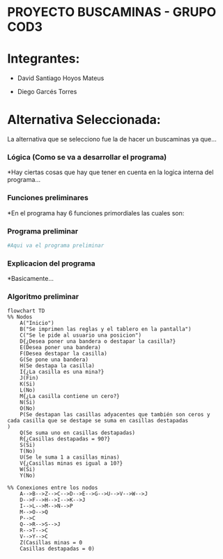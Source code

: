 # PROYECTO BUSCAMINAS - GRUPO COD3

# Integrantes:

* David Santiago Hoyos Mateus

* Diego Garcés Torres

# Alternativa Seleccionada:
La alternativa que se selecciono fue la de hacer un buscaminas ya que...

### Lógica (Como se va a desarrollar el programa)
*Hay ciertas cosas que hay que tener en cuenta en la logica interna del programa...

### Funciones preliminares

*En el programa hay 6 funciones primordiales las cuales son:

### Programa preliminar

```python
#Aqui va el programa preliminar
```

### Explicacion del programa

*Basicamente...

### Algoritmo preliminar

```mermaid
flowchart TD
%% Nodos
    A("Inicio")
    B("Se imprimen las reglas y el tablero en la pantalla")
    C("Se le pide al usuario una posicion")
    D{¿Desea poner una bandera o destapar la casilla?}
    E(Desea poner una bandera)
    F(Desea destapar la casilla)
    G(Se pone una bandera)
    H(Se destapa la casilla)
    I{¿La casilla es una mina?}
    J(Fin)
    K(Si)
    L(No)
    M{¿La casilla contiene un cero?}
    N(Si)
    O(No)
    P(Se destapan las casillas adyacentes que también son ceros y
cada casilla que se destape se suma en casillas destapadas
)
    Q(Se suma uno en casillas destapadas)
    R{¿Casillas destapadas = 90?}
    S(Si)
    T(No)
    U(Se le suma 1 a casillas minas)
    V{¿Casillas minas es igual a 10?}
    W(Si)
    Y(No)

%% Conexiones entre los nodos
    A-->B-->Z-->C-->D-->E-->G-->U-->V-->W-->J
    D-->F-->H-->I-->K-->J
    I-->L-->M-->N-->P
    M-->O-->Q
    P-->C
    Q-->R-->S-->J
    R-->T-->C
    V-->Y-->C
    Z(Casillas minas = 0
    Casillas destapadas = 0)

```
